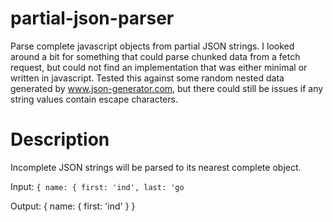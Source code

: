 # partial-json-parser
Parse complete javascript objects from partial JSON strings. I looked around a bit for something that could parse chunked data from a fetch request, but could not find an implementation that was either minimal or written in javascript. Tested this against some random nested data generated by www.json-generator.com, but there could still be issues if any string values contain escape characters.

# Description
Incomplete JSON strings will be parsed to its nearest complete object. 

Input: 
`{
  name: {
    first: 'ind',
    last: 'go`
    
Output:
{
  name: {
    first: 'ind'
  }
}
